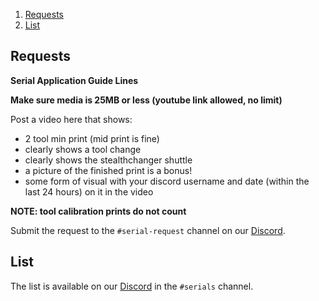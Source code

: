 1. [Requests](#requests)
2. [List](#list)

## Requests

**Serial Application Guide Lines**

**Make sure media is 25MB or less (youtube link allowed, no limit)**

Post a video here that shows:
* 2 tool min print (mid print is fine)
* clearly shows a tool change
* clearly shows the stealthchanger shuttle
* a picture of the finished print is a bonus!
* some form of visual with your discord username and date (within the last 24 hours) on it in the video

**NOTE: tool calibration prints do not count**

Submit the request to the `#serial-request` channel on our [Discord](https://discord.gg/jJs73c6vSc).


## List

The list is available on our [Discord](https://discord.gg/jJs73c6vSc) in the `#serials` channel.
